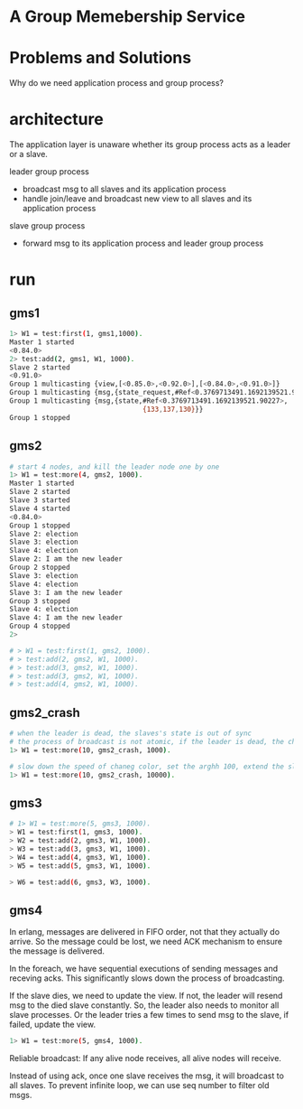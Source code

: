 # A Group Memebership Service



# Problems and Solutions


Why do we need application process and group process?


# architecture

The application layer is unaware whether its group process acts as a leader or a slave.

leader group process 
* broadcast msg to all slaves and its application process
* handle join/leave and broadcast new view to all slaves and its application process

slave group process
* forward msg to its application process and leader group process

# run

## gms1
```bash
1> W1 = test:first(1, gms1,1000).
Master 1 started
<0.84.0>
2> test:add(2, gms1, W1, 1000).
Slave 2 started
<0.91.0>
Group 1 multicasting {view,[<0.85.0>,<0.92.0>],[<0.84.0>,<0.91.0>]}
Group 1 multicasting {msg,{state_request,#Ref<0.3769713491.1692139521.90227>}}
Group 1 multicasting {msg,{state,#Ref<0.3769713491.1692139521.90227>,
                                 {133,137,130}}}
Group 1 stopped
```

## gms2
```bash
# start 4 nodes, and kill the leader node one by one
1> W1 = test:more(4, gms2, 1000).
Master 1 started
Slave 2 started
Slave 3 started
Slave 4 started
<0.84.0>
Group 1 stopped
Slave 2: election
Slave 3: election
Slave 4: election
Slave 2: I am the new leader
Group 2 stopped
Slave 3: election
Slave 4: election
Slave 3: I am the new leader
Group 3 stopped
Slave 4: election
Slave 4: I am the new leader
Group 4 stopped
2> 

# > W1 = test:first(1, gms2, 1000).
# > test:add(2, gms2, W1, 1000).
# > test:add(3, gms2, W1, 1000). 
# > test:add(3, gms2, W1, 1000). 
# > test:add(4, gms2, W1, 1000). 
```
## gms2_crash
```bash
# when the leader is dead, the slaves's state is out of sync
# the process of broadcast is not atomic, if the leader is dead, the change msgs cannot forward to all slaves
1> W1 = test:more(10, gms2_crash, 1000).

# slow down the speed of chaneg color, set the arghh 100, extend the sleep to 10000
1> W1 = test:more(10, gms2_crash, 10000).
```

## gms3
```bash
# 1> W1 = test:more(5, gms3, 1000).
> W1 = test:first(1, gms3, 1000).
> W2 = test:add(2, gms3, W1, 1000).
> W3 = test:add(3, gms3, W1, 1000).
> W4 = test:add(4, gms3, W1, 1000).
> W5 = test:add(5, gms3, W1, 1000).

> W6 = test:add(6, gms3, W3, 1000).
```

## gms4
In erlang, messages are delivered in FIFO order, not that they actually do arrive. So the message could be lost, we need ACK mechanism to ensure the message is delivered.

In the foreach, we have sequential executions of sending messages and receving acks. This significantly slows down the process of broadcasting.

If the slave dies, we need to update the view. If not, the leader will resend msg to the died slave constantly. So, the leader also needs to monitor all slave processes. Or the leader tries a few times to send msg to the slave, if failed, update the view.

```bash
1> W1 = test:more(5, gms4, 1000).

```
Reliable broadcast: If any alive node receives, all alive nodes will receive. 

Instead of using ack, once one slave receives the msg, it will broadcast to all slaves. To prevent infinite loop, we can use seq number to filter old msgs.
